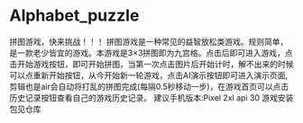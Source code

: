 # Alphabet_puzzle
拼图游戏，快来挑战！！！
拼图游戏是一种常见的益智放松类游戏。规则简单，是一款老少皆宜的游戏。本游戏是3×3拼图即为九宫格。点击后即可进入游戏，点击开始游戏按钮，即可开始拼图，当第一次点击图片后开始计时，解不出来的时候可以点重新开始按钮，从今开始新一轮游戏，点击AI演示按钮即可进入演示页面,剪辑也是air会自动将打乱的拼图完成(每隔0.5秒移动一步)，在游戏首页可以点击历史记录按钮查看自己的游戏历史记录。
建议手机版本:Pixel 2xl api 30
游戏安装包见仓库
